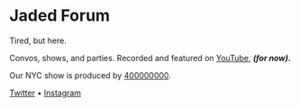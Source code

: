 # Jaded Forum

Tired, but here.

Convos, shows, and parties. Recorded and featured on [YouTube](https://www.youtube.com/channel/UCBIvNddUf7Nwx7BEpWKYBhQ), _**(for now).**_

Our NYC show is produced by [400000000](https://400000000.co/).

[Twitter](https://twitter.com/JadedForum) • [Instagram](https://instagram.com/jadedforum)
